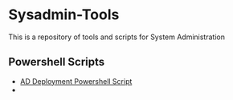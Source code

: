 # Sysadmin-Tools
This is a repository of tools and scripts for System Administration

## Powershell Scripts
* [AD Deployment Powershell Script](KhemGeek/Sysadmin-Tools/Powershell-Scripts/ADDeployment.ps1)
* 
